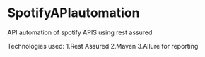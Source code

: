 # SpotifyAPIautomation

API automation of spotify APIS using rest assured

Technologies used:
1.Rest Assured
2.Maven
3.Allure for reporting
